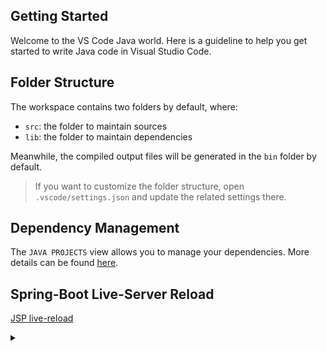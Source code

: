 ## Getting Started

Welcome to the VS Code Java world. Here is a guideline to help you get started to write Java code in Visual Studio Code.

## Folder Structure

The workspace contains two folders by default, where:

- `src`: the folder to maintain sources
- `lib`: the folder to maintain dependencies

Meanwhile, the compiled output files will be generated in the `bin` folder by default.

> If you want to customize the folder structure, open `.vscode/settings.json` and update the related settings there.

## Dependency Management

The `JAVA PROJECTS` view allows you to manage your dependencies. More details can be found [here](https://github.com/microsoft/vscode-java-dependency#manage-dependencies).

## Spring-Boot Live-Server Reload
[JSP live-reload](https://atl.kr/dokuwiki/doku.php/vscode_springboot_thymeleaf_%EB%B3%80%EA%B2%BD%EC%82%AC%ED%95%AD_%EC%A6%89%EC%8B%9C_%EB%B0%98%EC%98%81)
<details><summary></summary>
VSCode + SpringBoot + Thymeleaf 변경사항 즉시 반영
위와같은 개발환경에서 톰캣 서버 구동 후 소스 변경 시 톰캣을 재시작 해야만 변경사항이 반영되는 경우가 있다.
이걸 변경 후 저장하면 바로 반영되도록 하려면
application.properties에 아래 설정 추가하면 해결된다.

spring.devtools.restart.enabled=true
spring.devtools.livereload.enabled=true
spring.thymeleaf.cache=false
spring.thymeleaf.prefix=file:src/main/resources/templates/
</details>
